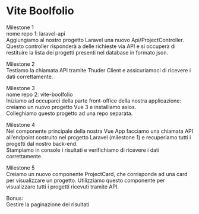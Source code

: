 # Vite Boolfolio

Milestone 1  
nome repo 1: laravel-api  
Aggiungiamo al nostro progetto Laravel una nuovo Api/ProjectController. Questo controller risponderà a delle richieste via API e si occuperà di restituire la lista dei progetti presenti nel database in formato json.

Milestone 2  
Testiamo la chiamata API tramite Thuder Client e assicuriamoci di ricevere i dati correttamente.

Milestone 3  
nome repo 2: vite-boolfolio  
Iniziamo ad occuparci della parte front-office della nostra applicazione: creiamo un nuovo progetto Vue 3  e installiamo axios.  
Colleghiamo questo progetto ad una repo separata.

Milestone 4  
Nel componente principale della nostra Vue App facciamo una chiamata API all’endpoint costruito nel progetto Laravel (milestone 1) e recuperiamo tutti i progetti dal nostro back-end.  
Stampiamo in console i risultati e verifichiamo di ricevere i dati correttamente.  

Milestone 5  
Creiamo un nuovo componente ProjectCard, che corrisponde ad una card per visualizzare un progetto.   Utilizziamo questo componente per visualizzare tutti i progetti ricevuti tramite API.  

Bonus:  
Gestire la paginazione dei risultati
